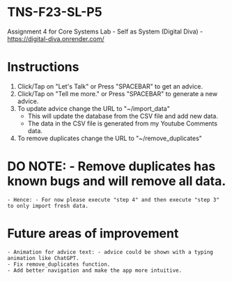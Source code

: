 # TNS-F23-SL-P5
Assignment 4 for Core Systems Lab - Self as System (Digital Diva)
	- https://digital-diva.onrender.com/

# Instructions
1) Click/Tap on "Let's Talk" or Press "SPACEBAR" to get an advice.
2) Click/Tap on "Tell me more." or Press "SPACEBAR" to generate a new advice.
3) To update advice change the URL to "~/import_data"
   	- This will update the database from the CSV file and add new data.
   	- The data in the CSV file is generated from my Youtube Comments data.
4) To remove duplicates change the URL to "~/remove_duplicates"

# DO NOTE: - Remove duplicates has known bugs and will remove all data.
	- Hence: - For now please execute "step 4" and then execute "step 3" to only import fresh data.
 
# Future areas of improvement
	- Animation for advice text: - advice could be shown with a typing animation like ChatGPT. 
 	- Fix remove_duplicates function.
	- Add better navigation and make the app more intuitive.
